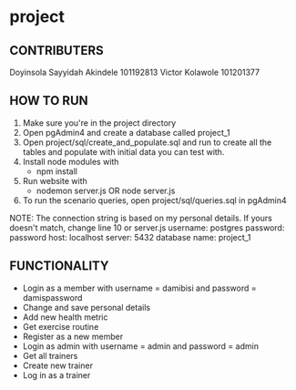 # project
CONTRIBUTERS
------------
Doyinsola Sayyidah Akindele     101192813
Victor Kolawole                 101201377

HOW TO RUN
----------
1. Make sure you're in the project directory
2. Open pgAdmin4 and create a database called project_1
3. Open project/sql/create_and_populate.sql and run to create all the tables and populate with initial data you can test with.
4. Install node modules with
    - npm install
5. Run website with
    - nodemon server.js OR 
      node server.js
6. To run the scenario queries, open project/sql/queries.sql in pgAdmin4

NOTE: The connection string is based on my personal details. If yours doesn't match, change line 10 or server.js
username: postgres
password: password
host: localhost
server: 5432
database name: project_1

FUNCTIONALITY
-------------
- Login as a member with username = damibisi and password = damispassword
- Change and save personal details
- Add new health metric
- Get exercise routine
- Register as a new member
- Login as admin with username = admin and password = admin
- Get all trainers
- Create new trainer
- Log in as a trainer